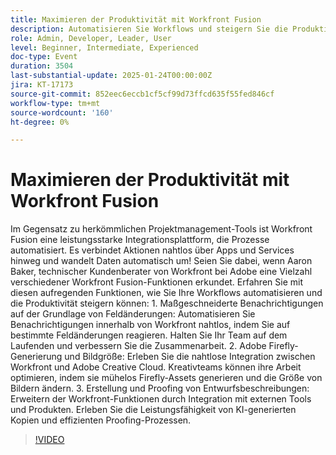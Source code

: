 ```yaml
---
title: Maximieren der Produktivität mit Workfront Fusion
description: Automatisieren Sie Workflows und steigern Sie die Produktivität mit den leistungsstarken Integrationsfunktionen von Workfront Fusion
role: Admin, Developer, Leader, User
level: Beginner, Intermediate, Experienced
doc-type: Event
duration: 3504
last-substantial-update: 2025-01-24T00:00:00Z
jira: KT-17173
source-git-commit: 852eec6eccb1cf5cf99d73ffcd635f55fed846cf
workflow-type: tm+mt
source-wordcount: '160'
ht-degree: 0%

---
```



# Maximieren der Produktivität mit Workfront Fusion

Im Gegensatz zu herkömmlichen Projektmanagement-Tools ist Workfront Fusion eine leistungsstarke Integrationsplattform, die Prozesse automatisiert. Es verbindet Aktionen nahtlos über Apps und Services hinweg und wandelt Daten automatisch um! Seien Sie dabei, wenn Aaron Baker, technischer Kundenberater von Workfront bei Adobe eine Vielzahl verschiedener Workfront Fusion-Funktionen erkundet. Erfahren Sie mit diesen aufregenden Funktionen, wie Sie Ihre Workflows automatisieren und die Produktivität steigern können: 1. Maßgeschneiderte Benachrichtigungen auf der Grundlage von Feldänderungen: Automatisieren Sie Benachrichtigungen innerhalb von Workfront nahtlos, indem Sie auf bestimmte Feldänderungen reagieren. Halten Sie Ihr Team auf dem Laufenden und verbessern Sie die Zusammenarbeit. 2. Adobe Firefly-Generierung und Bildgröße: Erleben Sie die nahtlose Integration zwischen Workfront und Adobe Creative Cloud. Kreativteams können ihre Arbeit optimieren, indem sie mühelos Firefly-Assets generieren und die Größe von Bildern ändern. 3. Erstellung und Proofing von Entwurfsbeschreibungen: Erweitern der Workfront-Funktionen durch Integration mit externen Tools und Produkten. Erleben Sie die Leistungsfähigkeit von KI-generierten Kopien und effizienten Proofing-Prozessen.

>[!VIDEO](https://video.tv.adobe.com/v/3443029/?learn=on&enablevpops)
